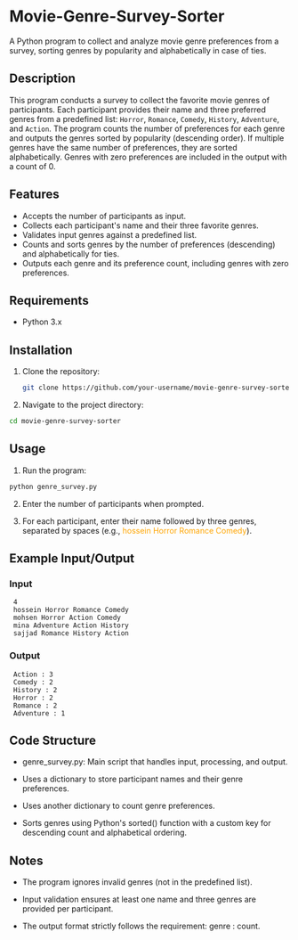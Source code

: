 # Movie-Genre-Survey-Sorter
A Python program to collect and analyze movie genre preferences from a survey, sorting genres by popularity and alphabetically in case of ties.

## Description

This program conducts a survey to collect the favorite movie genres of participants. Each participant provides their name and three preferred genres from a predefined list: `Horror`, `Romance`, `Comedy`, `History`, `Adventure`, and `Action`. The program counts the number of preferences for each genre and outputs the genres sorted by popularity (descending order). If multiple genres have the same number of preferences, they are sorted alphabetically. Genres with zero preferences are included in the output with a count of 0.

## Features

- Accepts the number of participants as input.
- Collects each participant's name and their three favorite genres.
- Validates input genres against a predefined list.
- Counts and sorts genres by the number of preferences (descending) and alphabetically for ties.
- Outputs each genre and its preference count, including genres with zero preferences.

## Requirements

- Python 3.x

## Installation

1. Clone the repository:
   ```bash
   git clone https://github.com/your-username/movie-genre-survey-sorter.git
   ```

2. Navigate to the project directory:
  ```bash
  cd movie-genre-survey-sorter
  ```

## Usage

1. Run the program:
  ```bash
  python genre_survey.py
  ```

2. Enter the number of participants when prompted.


3. For each participant, enter their name followed by three genres, separated by spaces (e.g., <span style="color: orange;">hossein Horror Romance Comedy</span>).


## Example Input/Output

### Input
  ```plain
   4
   hossein Horror Romance Comedy
   mohsen Horror Action Comedy
   mina Adventure Action History
   sajjad Romance History Action
   ```
### Output
  ```plain
   Action : 3
   Comedy : 2
   History : 2
   Horror : 2
   Romance : 2
   Adventure : 1
   ```

## Code Structure

* genre_survey.py: Main script that handles input, processing, and output.

* Uses a dictionary to store participant names and their genre preferences.

* Uses another dictionary to count genre preferences.

* Sorts genres using Python's sorted() function with a custom key for descending count and alphabetical ordering.


## Notes

* The program ignores invalid genres (not in the predefined list).

* Input validation ensures at least one name and three genres are provided per participant.

* The output format strictly follows the requirement: genre : count.


